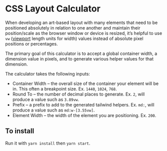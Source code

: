 # CSS Layout Calculator

When developing an art-based layout with many elements that need to be positioned absolutely in relation to one another and maintain their position/scale as the browser window or device is resized, it’s helpful to use `vw` ([viewport](https://developer.mozilla.org/en-US/docs/Web/CSS/Viewport_concepts) length units for width) values instead of absolute pixel positions or percentages. 

The primary goal of this calculator is to accept a global container width, a dimension value in pixels, and to generate various helper values for that dimension. 

The calculator takes the following inputs:

* Container Width – the overall size of the container your element will be in. This often a breakpoint size. Ex. `1440`, `1024`, `768`.
* Round To – the number of decimal places to generate. Ex. `2`, will produce a value such as `3.89vw`.
* Prefix – a prefix to add to the generated tailwind helpers. Ex. `md:`, will produce a value such as `md:w-[3.55vw]`.
* Element Width – the width of the element you are positioning. Ex. `200`.

## To install

Run it with `yarn install` then `yarn start`.

